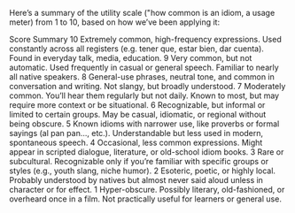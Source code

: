 Here’s a summary of the utility scale ("how common is an idiom, a usage meter) from 1 to 10, based on how we’ve been applying it:


Score	Summary
10	Extremely common, high-frequency expressions. Used constantly across all registers (e.g. tener que, estar bien, dar cuenta). Found in everyday talk, media, education.
9	Very common, but not automatic. Used frequently in casual or general speech. Familiar to nearly all native speakers.
8	General-use phrases, neutral tone, and common in conversation and writing. Not slangy, but broadly understood.
7	Moderately common. You’ll hear them regularly but not daily. Known to most, but may require more context or be situational.
6	Recognizable, but informal or limited to certain groups. May be casual, idiomatic, or regional without being obscure.
5	Known idioms with narrower use, like proverbs or formal sayings (al pan pan…, etc.). Understandable but less used in modern, spontaneous speech.
4	Occasional, less common expressions. Might appear in scripted dialogue, literature, or old-school idiom books.
3	Rare or subcultural. Recognizable only if you’re familiar with specific groups or styles (e.g., youth slang, niche humor).
2	Esoteric, poetic, or highly local. Probably understood by natives but almost never said aloud unless in character or for effect.
1	Hyper-obscure. Possibly literary, old-fashioned, or overheard once in a film. Not practically useful for learners or general use.
